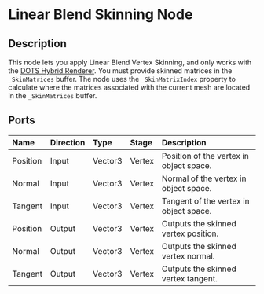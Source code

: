 # Linear Blend Skinning Node

## Description

This node lets you apply Linear Blend Vertex Skinning, and only works with the [DOTS Hybrid Renderer](https://docs.unity3d.com/Packages/com.unity.rendering.hybrid@latest/). You must provide skinned matrices in the `_SkinMatrices` buffer. The node uses the `_SkinMatrixIndex` property to calculate where the matrices associated with the current mesh are located in the `_SkinMatrices` buffer.

## Ports
| Name      | Direction  | Type    | Stage  | Description |
|:--------- |:-----------|:--------|:-------|:------------|
| Position  | Input      | Vector3 | Vertex | Position of the vertex in object space. |
| Normal    | Input      | Vector3 | Vertex | Normal of the vertex in object space. |
| Tangent   | Input      | Vector3 | Vertex | Tangent of the vertex in object space. |
| Position  | Output     | Vector3 | Vertex | Outputs the skinned vertex position. |
| Normal    | Output     | Vector3 | Vertex | Outputs the skinned vertex normal. |
| Tangent   | Output     | Vector3 | Vertex | Outputs the skinned vertex tangent. |
